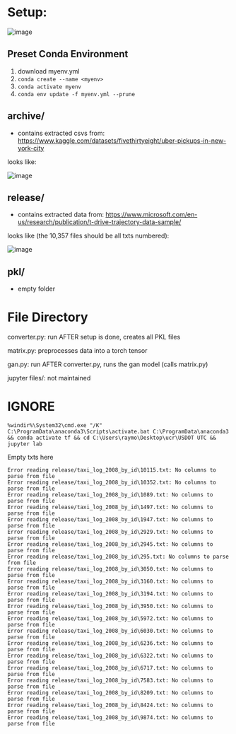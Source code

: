 # Setup:
![image](https://github.com/user-attachments/assets/b1286b27-0cd0-49ab-b9f7-f5f51e36b5ab)

## Preset Conda Environment
1. download myenv.yml
2. `conda create --name <myenv>`
3. `conda activate myenv`
4. `conda env update -f myenv.yml --prune`

## archive/
- contains extracted csvs from: https://www.kaggle.com/datasets/fivethirtyeight/uber-pickups-in-new-york-city

looks like:

![image](https://github.com/user-attachments/assets/f7690b2d-acbd-4b10-9f1c-18ce7b1ffc7b)

## release/
- contains extracted data from: https://www.microsoft.com/en-us/research/publication/t-drive-trajectory-data-sample/

looks like (the 10,357 files should be all txts numbered):

![image](https://github.com/user-attachments/assets/d2c2db35-6b3d-47ec-b090-7ae4a6ef954e)

## pkl/
- empty folder

# File Directory
converter.py: run AFTER setup is done, creates all PKL files

matrix.py: preprocesses data into a torch tensor

gan.py: run AFTER converter.py, runs the gan model (calls matrix.py)

jupyter files/: not maintained


# IGNORE
```
%windir%\System32\cmd.exe "/K" C:\ProgramData\anaconda3\Scripts\activate.bat C:\ProgramData\anaconda3  && conda activate tf && cd C:\Users\raymo\Desktop\ucr\USDOT UTC && jupyter lab
```
Empty txts here
```
Error reading release/taxi_log_2008_by_id\10115.txt: No columns to parse from file
Error reading release/taxi_log_2008_by_id\10352.txt: No columns to parse from file
Error reading release/taxi_log_2008_by_id\1089.txt: No columns to parse from file
Error reading release/taxi_log_2008_by_id\1497.txt: No columns to parse from file
Error reading release/taxi_log_2008_by_id\1947.txt: No columns to parse from file
Error reading release/taxi_log_2008_by_id\2929.txt: No columns to parse from file
Error reading release/taxi_log_2008_by_id\2945.txt: No columns to parse from file
Error reading release/taxi_log_2008_by_id\295.txt: No columns to parse from file
Error reading release/taxi_log_2008_by_id\3050.txt: No columns to parse from file
Error reading release/taxi_log_2008_by_id\3160.txt: No columns to parse from file
Error reading release/taxi_log_2008_by_id\3194.txt: No columns to parse from file
Error reading release/taxi_log_2008_by_id\3950.txt: No columns to parse from file
Error reading release/taxi_log_2008_by_id\5972.txt: No columns to parse from file
Error reading release/taxi_log_2008_by_id\6030.txt: No columns to parse from file
Error reading release/taxi_log_2008_by_id\6236.txt: No columns to parse from file
Error reading release/taxi_log_2008_by_id\6322.txt: No columns to parse from file
Error reading release/taxi_log_2008_by_id\6717.txt: No columns to parse from file
Error reading release/taxi_log_2008_by_id\7583.txt: No columns to parse from file
Error reading release/taxi_log_2008_by_id\8209.txt: No columns to parse from file
Error reading release/taxi_log_2008_by_id\8424.txt: No columns to parse from file
Error reading release/taxi_log_2008_by_id\9874.txt: No columns to parse from file
```
